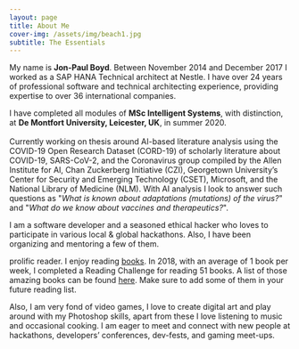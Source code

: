 ```yaml
---
layout: page
title: About Me
cover-img: /assets/img/beach1.jpg
subtitle: The Essentials
---
```

<div id="aboutme-section">
    <p class="about-text">
        <span class="fa fa-briefcase about-icon"></span>
            My name is <strong>Jon-Paul Boyd</strong>. Between November 2014 and December 2017 I worked as a SAP HANA Technical 
            architect at Nestle. I have over 24 years of professional software and technical architecting experience, 
            providing expertise to over 36 international companies.
    </p>
    <p class="about-text">
        <span class="fa fa-graduation-cap about-icon"></span>
            I have completed all modules of <strong>MSc Intelligent Systems</strong>, with distinction, at <strong>De Montfort 
            University, Leicester, UK</strong>, in summer 2020. <br><br>Currently working on thesis around AI-based literature analysis 
            using the COVID-19 Open Research Dataset (CORD-19) of scholarly literature about COVID-19, SARS-CoV-2, and the 
            Coronavirus group compiled by the Allen Institute for AI, Chan Zuckerberg Initiative (CZI), Georgetown University’s 
            Center for Security and Emerging Technology (CSET), Microsoft, and the National Library of Medicine (NLM). With 
            AI analysis I look to answer such questions as "<i>What is known about adaptations (mutations) of the virus?</i>" and 
            "<i>What do we know about vaccines and therapeutics?</i>".     
    </p>
    <p class="about-text">
        <span class="fa fa-code about-icon"></span>
            I am a software developer and a seasoned ethical hacker who loves to participate in various local & global hackathons. Also, I have been organizing and mentoring a few of them.
    </p>
    <p class="about-text">
        <span class="fa fa-book about-icon"></span>
          prolific reader. I enjoy reading <a target="_blank" href="https://www.anudit.in/books/">books</a>. In 2018, with an average of 1 book per week, I completed a Reading Challenge for reading 51 books. A list of those amazing books can be found <a target="_blank" href="https://www.goodreads.com/user/year_in_books/2018/82771249">here</a>. Make sure to add some of them in your future reading list.
    </p>
    <p class="about-text">
        <span class="fa fa-heart about-icon"></span>
    Also, I am very fond of video games, I love to create digital art and play around with my Photoshop skills, apart from these I love listening to music and occasional cooking. I am eager to meet and connect with new people at hackathons, developers’ conferences, dev-fests, and gaming meet-ups.
    </p>
